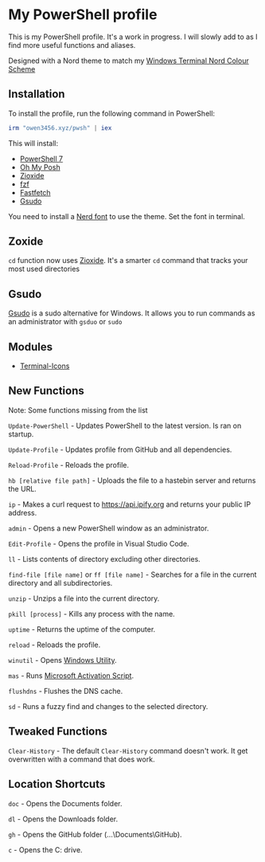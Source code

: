 # My PowerShell profile

This is my PowerShell profile. It's a work in progress. I will slowly add to as I find more useful functions and aliases.

Designed with a Nord theme to match my [Windows Terminal Nord Colour Scheme](https://github.com/Owen-3456/wt-nord)

## Installation

To install the profile, run the following command in PowerShell:

```ps1
irm "owen3456.xyz/pwsh" | iex
```

This will install:
- [PowerShell 7](https://github.com/PowerShell/PowerShell)
- [Oh My Posh](https://ohmyposh.dev/)
- [Zioxide](https://github.com/ajeetdsouza/zoxide)
- [fzf](https://github.com/junegunn/fzf)
- [Fastfetch](https://github.com/fastfetch-cli/fastfetch)
- [Gsudo](https://github.com/gerardog/gsudo)

You need to install a [Nerd font](https://www.nerdfonts.com/) to use the theme. Set the font in terminal.

## Zoxide

`cd` function now uses [Zioxide](https://github.com/ajeetdsouza/zoxide). It's a smarter `cd` command that tracks your most used directories

## Gsudo

[Gsudo](https://github.com/gerardog/gsudo) is a sudo alternative for Windows. It allows you to run commands as an administrator with `gsduo` or `sudo`

## Modules

- [Terminal-Icons](https://github.com/devblackops/Terminal-Icons)

## New Functions

Note: Some functions missing from the list

`Update-PowerShell` - Updates PowerShell to the latest version. Is ran on startup.

`Update-Profile` - Updates profile from GitHub and all dependencies.

`Reload-Profile` - Reloads the profile.

`hb [relative file path]` - Uploads the file to a hastebin server and returns the URL.

`ip` - Makes a curl request to https://api.ipify.org and returns your public IP address.

`admin` - Opens a new PowerShell window as an administrator.

`Edit-Profile` - Opens the profile in Visual Studio Code.

`ll` - Lists contents of directory excluding other directories.

`find-file [file name]` or `ff [file name]` - Searches for a file in the current directory and all subdirectories.

`unzip` - Unzips a file into the current directory.

`pkill [process]` - Kills any process with the name.

`uptime` - Returns the uptime of the computer.

`reload` - Reloads the profile.

`winutil` - Opens [Windows Utility](https://github.com/ChrisTitusTech/winutil).

`mas` - Runs [Microsoft Activation Script](https://github.com/massgravel/Microsoft-Activation-Scripts).

`flushdns` - Flushes the DNS cache.

`sd` - Runs a fuzzy find and changes to the selected directory.

## Tweaked Functions

`Clear-History` - The default `Clear-History` command doesn't work. It get overwritten with a command that does work.

## Location Shortcuts

`doc` - Opens the Documents folder.

`dl` - Opens the Downloads folder.

`gh` - Opens the GitHub folder (...\Documents\GitHub).

`c` - Opens the C: drive.
